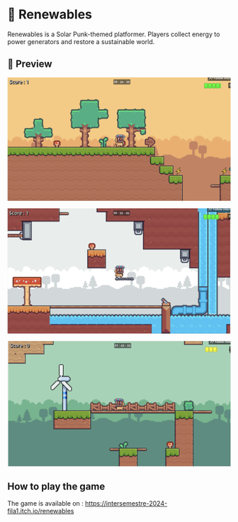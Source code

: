 # 🦙 Renewables

Renewables is a Solar Punk-themed platformer. Players collect energy to power generators and restore a sustainable world.
 
## 📸 Preview

![image_1](https://github.com/Anox-Leo/Renewables/blob/main/images/image_1.png)

![image_2](https://github.com/Anox-Leo/Renewables/blob/main/images/image_2.png)

![image_3](https://github.com/Anox-Leo/Renewables/blob/main/images/image_3.png)

## How to play the game

The game is available on : https://intersemestre-2024-fila1.itch.io/renewables
